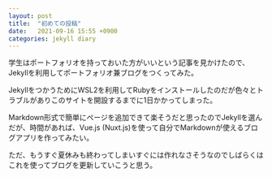 ```yaml
---
layout: post
title:  "初めての投稿"
date:   2021-09-16 15:55 +0900
categories: jekyll diary
---
```


学生はポートフォリオを持っておいた方がいいという記事を見かけたので、Jekyllを利用してポートフォリオ兼ブログをつくってみた。

JekyllをつかうためにWSL2を利用してRubyをインストールしたのだが色々とトラブルがありこのサイトを開設するまでに1日かかってしまった。

Markdown形式で簡単にページを追加できて楽そうだと思ったのでJekyllを選んだが、時間があれば、Vue.js (Nuxt.js)を使って自分でMarkdownが使えるブログアプリを作ってみたい。

ただ、もうすぐ夏休みも終わってしまいすぐには作れなさそうなのでしばらくはこれを使ってブログを更新していこうと思う。